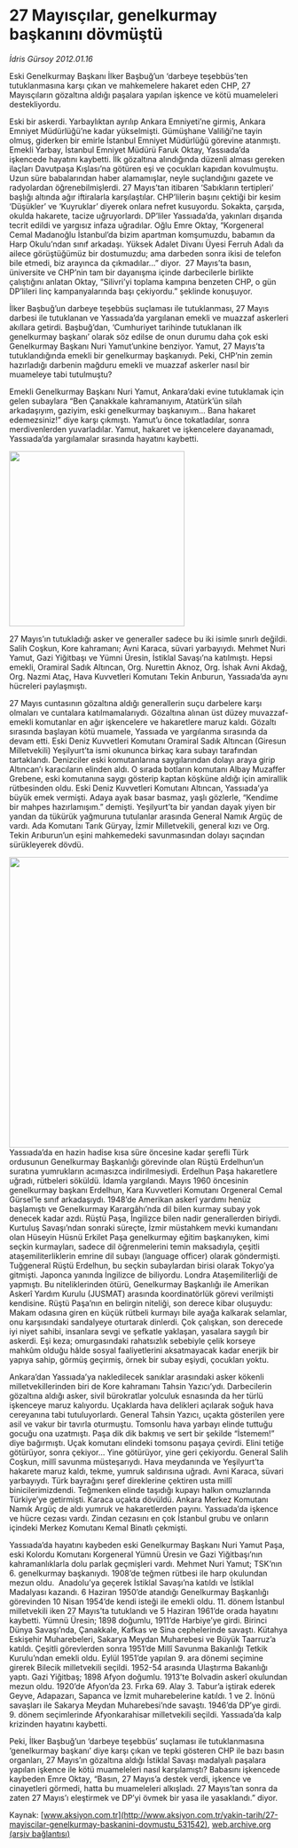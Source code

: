 # 27 Mayısçılar, genelkurmay başkanını dövmüştü

*İdris Gürsoy 2012.01.16*

<div class="pNewsDetailMainContent" itemprop="articleBody">
 <p>
  Eski Genelkurmay Başkanı İlker Başbuğ’un ‘darbeye teşebbüs’ten tutuklanmasına karşı çıkan ve mahkemelere hakaret eden CHP, 27 Mayısçıların gözaltına aldığı paşalara yapılan işkence ve kötü muameleleri destekliyordu.
 </p>
 <p>
  Eski bir askerdi. Yarbaylıktan ayrılıp Ankara Emniyeti’ne girmiş, Ankara Emniyet Müdürlüğü’ne kadar yükselmişti. Gümüşhane Valiliği’ne tayin olmuş, giderken bir emirle İstanbul Emniyet Müdürlüğü görevine atanmıştı. Emekli Yarbay, İstanbul Emniyet Müdürü Faruk Oktay, Yassıada’da işkencede hayatını kaybetti. İlk gözaltına alındığında düzenli alması gereken ilaçları Davutpaşa Kışlası’na götüren eşi ve çocukları kapıdan kovulmuştu. Uzun süre babalarından haber alamamışlar, neyle suçlandığını gazete ve radyolardan öğrenebilmişlerdi. 27 Mayıs’tan itibaren ‘Sabıkların tertipleri’ başlığı altında ağır iftiralarla karşılaştılar. CHP’lilerin başını çektiği bir kesim ‘Düşükler’ ve ‘Kuyruklar’ diyerek onlara nefret kusuyordu. Sokakta, çarşıda, okulda hakarete, tacize uğruyorlardı. DP’liler Yassıada’da, yakınları dışarıda tecrit edildi ve yargısız infaza uğradılar. Oğlu Emre Oktay, “Korgeneral Cemal Madanoğlu İstanbul’da bizim apartman komşumuzdu, babamın da Harp Okulu’ndan sınıf arkadaşı. Yüksek Adalet Divanı Üyesi Ferruh Adalı da ailece görüştüğümüz bir dostumuzdu; ama darbeden sonra ikisi de telefon bile etmedi, biz arayınca da çıkmadılar...” diyor.  27 Mayıs’ta basın, üniversite ve CHP’nin tam bir dayanışma içinde darbecilerle birlikte çalıştığını anlatan Oktay, “Silivri’yi toplama kampına benzeten CHP, o gün DP’lileri linç kampanyalarında başı çekiyordu.” şeklinde konuşuyor.
 </p>
 <p>
  İlker Başbuğ’un darbeye teşebbüs suçlaması ile tutuklanması, 27 Mayıs darbesi ile tutuklanan ve Yassıada’da yargılanan emekli ve muazzaf askerleri akıllara getirdi. Başbuğ’dan, ‘Cumhuriyet tarihinde tutuklanan ilk genelkurmay başkanı’ olarak söz edilse de onun durumu daha çok eski Genelkurmay Başkanı Nuri Yamut’unkine benziyor. Yamut, 27 Mayıs’ta tutuklandığında emekli bir genelkurmay başkanıydı. Peki, CHP’nin zemin hazırladığı darbenin mağduru emekli ve muazzaf askerler nasıl bir muameleye tabi tutulmuştu?
  <p>
   Emekli Genelkurmay Başkanı Nuri Yamut, Ankara’daki evine tutuklamak için gelen subaylara “Ben Çanakkale kahramanıyım, Atatürk’ün silah arkadaşıyım, gaziyim, eski genelkurmay başkanıyım... Bana hakaret edemezsiniz!” diye karşı çıkmıştı. Yamut’u önce tokatladılar, sonra merdivenlerden yuvarladılar. Yamut, hakaret ve işkencelere dayanamadı, Yassıada’da yargılamalar sırasında hayatını kaybetti.
  </p>
  <p>
   <img alt="" height="316" src="http://web.archive.org/web/20150708053647im_/http://medya.aksiyon.com.tr/aksiyon/2012/01/16/idris-rusdu-erdelhun-1.jpg"/>
  </p>
  <p>
   27 Mayıs’ın tutukladığı asker ve generaller sadece bu iki isimle sınırlı değildi. Salih Coşkun, Kore kahramanı; Avni Karaca, süvari yarbayıydı. Mehmet Nuri Yamut, Gazi Yiğitbaşı ve Yümni Üresin, İstiklal Savaşı’na katılmıştı. Hepsi emekli, Oramiral Sadık Altıncan, Org. Nurettin Aknoz, Org. İshak Avni Akdağ, Org. Nazmi Ataç, Hava Kuvvetleri Komutanı Tekin Arıburun, Yassıada’da aynı hücreleri paylaşmıştı.
   <p>
    27 Mayıs cuntasının gözaltına aldığı generallerin suçu darbelere karşı olmaları ve cuntalara katılmamalarıydı. Gözaltına alınan üst düzey muvazzaf-emekli komutanlar en ağır işkencelere ve hakaretlere maruz kaldı. Gözaltı sırasında başlayan kötü muamele, Yassıada ve yargılanma sırasında da devam etti. Eski Deniz Kuvvetleri Komutanı Oramiral Sadık Altıncan (Giresun Milletvekili) Yeşilyurt’ta ismi okununca birkaç kara subayı tarafından tartaklandı. Denizciler eski komutanlarına saygılarından dolayı araya girip Altıncan’ı karacıların elinden aldı. O sırada botların komutanı Albay Muzaffer Grebene, eski komutanına saygı gösterip kaptan köşküne aldığı için amirallik rütbesinden oldu. Eski Deniz Kuvvetleri Komutanı Altıncan, Yassıada’ya büyük emek vermişti. Adaya ayak basar basmaz, yaşlı gözlerle, “Kendime bir mahpes hazırlamışım.” demişti. Yeşilyurt’ta bir yandan dayak yiyen bir yandan da tükürük yağmuruna tutulanlar arasında General Namık Argüç de vardı. Ada Komutanı Tarık Güryay, İzmir Milletvekili, general kızı ve Org. Tekin Arıburun’un eşini mahkemedeki savunmasından dolayı saçından sürükleyerek dövdü.
   </p>
   <p>
    <img alt="" height="524" src="http://web.archive.org/web/20150708053647im_/http://medya.aksiyon.com.tr/aksiyon/2012/01/16/27-mayis-genelkurmay.jpg"/>
    Yassıada’da en hazin hadise kısa süre öncesine kadar şerefli Türk ordusunun Genelkurmay Başkanlığı görevinde olan Rüştü Erdelhun’un suratına yumrukların acımasızca indirilmesiydi. Erdelhun Paşa hakaretlere uğradı, rütbeleri söküldü. İdamla yargılandı. Mayıs 1960 öncesinin genelkurmay başkanı Erdelhun, Kara Kuvvetleri Komutanı Orgeneral Cemal Gürsel’le sınıf arkadaşıydı. 1948’de Amerikan askerî yardımı henüz başlamıştı ve Genelkurmay Karargâhı’nda dil bilen kurmay subay yok denecek kadar azdı. Rüştü Paşa, İngilizce bilen nadir generallerden biriydi. Kurtuluş Savaşı’ndan sonraki süreçte, İzmir müstahkem mevki kumandanı olan Hüseyin Hüsnü Erkilet Paşa genelkurmay eğitim başkanıyken, kimi seçkin kurmayları, sadece dil öğrenmelerini temin maksadıyla, çeşitli ataşemiliterliklerin emrine dil subayı (language officer) olarak göndermişti. Tuğgeneral Rüştü Erdelhun, bu seçkin subaylardan birisi olarak Tokyo’ya gitmişti. Japonca yanında İngilizce de biliyordu. Londra Ataşemiliterliği de yapmıştı. Bu niteliklerinden ötürü, Genelkurmay Başkanlığı ile Amerikan Askerî Yardım Kurulu (JUSMAT) arasında koordinatörlük görevi verilmişti kendisine. Rüştü Paşa’nın en belirgin niteliği, son derece kibar oluşuydu: Makam odasına giren en küçük rütbeli kurmayı bile ayağa kalkarak selamlar, onu karşısındaki sandalyeye oturtarak dinlerdi. Çok çalışkan, son derecede iyi niyet sahibi, insanlara sevgi ve şefkatle yaklaşan, yasalara saygılı bir askerdi. Eşi keza; omurgasındaki rahatsızlık sebebiyle çelik korseye mahkûm olduğu hâlde sosyal faaliyetlerini aksatmayacak kadar enerjik bir yapıya sahip, görmüş geçirmiş, örnek bir subay eşiydi, çocukları yoktu.
    <p>
     Ankara’dan Yassıada’ya nakledilecek sanıklar arasındaki asker kökenli milletvekillerinden biri de Kore kahramanı Tahsin Yazıcı’ydı. Darbecilerin gözaltına aldığı asker, sivil bürokratlar yolculuk esnasında da her türlü işkenceye maruz kalıyordu. Uçaklarda hava delikleri açılarak soğuk hava cereyanına tabi tutuluyorlardı. General Tahsin Yazıcı, uçakta gösterilen yere asil ve vakur bir tavırla oturmuştu. Tomsonlu hava yarbayı elinde tuttuğu gocuğu ona uzatmıştı. Paşa dik dik bakmış ve sert bir şekilde “İstemem!” diye bağırmıştı. Uçak komutanı elindeki tomsonu paşaya çevirdi. Elini tetiğe götürüyor, sonra çekiyor… Yine götürüyor, yine geri çekiyordu. General Salih Coşkun, millî savunma müsteşarıydı. Hava meydanında ve Yeşilyurt’ta hakarete maruz kaldı, tekme, yumruk saldırısına uğradı. Avni Karaca, süvari yarbayıydı. Türk bayrağını şeref direklerine çektiren usta millî binicilerimizdendi. Teğmenken elinde taşıdığı kupayı halkın omuzlarında Türkiye’ye getirmişti. Karaca uçakta dövüldü. Ankara Merkez Komutanı Namık Argüç de aldı yumruk ve hakaretlerden payını. Yassıada’da işkence ve hücre cezası vardı. Zindan cezasını en çok İstanbul grubu ve onların içindeki Merkez Komutanı Kemal Binatlı çekmişti.
     <p>
      Yassıada’da hayatını kaybeden eski Genelkurmay Başkanı Nuri Yamut Paşa, eski Kolordu Komutanı Korgeneral Yümnü Üresin ve Gazi Yiğitbaşı’nın kahramanlıklarla dolu parlak geçmişleri vardı. Mehmet Nuri Yamut; TSK’nın 6. genelkurmay başkanıydı. 1908’de teğmen rütbesi ile harp okulundan mezun oldu.  Anadolu’ya geçerek İstiklal Savaşı’na katıldı ve İstiklal Madalyası kazandı. 6 Haziran 1950’de atandığı Genelkurmay Başkanlığı görevinden 10 Nisan 1954’de kendi isteği ile emekli oldu. 11. dönem İstanbul milletvekili iken 27 Mayıs’ta tutuklandı ve 5 Haziran 1961’de orada hayatını kaybetti. Yümnü Üresin; 1898 doğumlu, 1911’de Harbiye’ye girdi. Birinci Dünya Savaşı’nda, Çanakkale, Kafkas ve Sina cephelerinde savaştı. Kütahya Eskişehir Muharebeleri, Sakarya Meydan Muharebesi ve Büyük Taarruz’a katıldı. Çeşitli görevlerden sonra 1951’de Millî Savunma Bakanlığı Tetkik Kurulu’ndan emekli oldu. Eylül 1951’de yapılan 9. ara dönemi seçimine girerek Bilecik milletvekili seçildi. 1952-54 arasında Ulaştırma Bakanlığı yaptı. Gazi Yiğitbaş; 1898 Afyon doğumlu. 1913’te Bolvadin askerî okulundan mezun oldu. 1920’de Afyon’da 23. Fırka 69. Alay 3. Tabur’a iştirak ederek Geyve, Adapazarı, Sapanca ve İzmit muharebelerine katıldı. 1 ve 2. İnönü savaşları ile Sakarya Meydan Muharebesi’nde savaştı. 1946’da DP’ye girdi. 9. dönem seçimlerinde Afyonkarahisar milletvekili seçildi. Yassıada’da kalp krizinden hayatını kaybetti.
      <p>
       Peki, İlker Başbuğ’un ‘darbeye teşebbüs’ suçlaması ile tutuklanmasına ‘genelkurmay başkanı’ diye karşı çıkan ve tepki gösteren CHP ile bazı basın organları, 27 Mayıs’ın gözaltına aldığı İstiklal Savaşı madalyalı paşalara yapılan işkence ile kötü muameleleri nasıl karşılamıştı? Babasını işkencede kaybeden Emre Oktay, “Basın, 27 Mayıs’a destek verdi, işkence ve cinayetleri görmedi, hatta bu muameleleri alkışladı. 27 Mayıs’tan sonra da zaten 27 Mayıs’ı eleştirmek ve DP’yi övmek bir yasa ile yasaklandı.” diyor.
      </p>
     </p>
    </p>
   </p>
  </p>
 </p>
</div>


Kaynak: [www.aksiyon.com.tr](http://www.aksiyon.com.tr/yakin-tarih/27-mayiscilar-genelkurmay-baskanini-dovmustu_531542), [web.archive.org (arşiv bağlantısı)](http://web.archive.org/web/20150708053647/http://www.aksiyon.com.tr/yakin-tarih/27-mayiscilar-genelkurmay-baskanini-dovmustu_531542)
